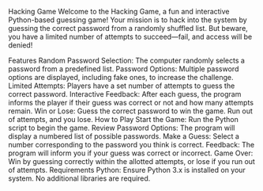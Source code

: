 Hacking Game
Welcome to the Hacking Game, a fun and interactive Python-based guessing game! Your mission is to hack into the system by guessing the correct password from a randomly shuffled list. But beware, you have a limited number of attempts to succeed—fail, and access will be denied!

Features
Random Password Selection:
The computer randomly selects a password from a predefined list.
Password Options:
Multiple password options are displayed, including fake ones, to increase the challenge.
Limited Attempts:
Players have a set number of attempts to guess the correct password.
Interactive Feedback:
After each guess, the program informs the player if their guess was correct or not and how many attempts remain.
Win or Lose:
Guess the correct password to win the game. Run out of attempts, and you lose.
How to Play
Start the Game:
Run the Python script to begin the game.
Review Password Options:
The program will display a numbered list of possible passwords.
Make a Guess:
Select a number corresponding to the password you think is correct.
Feedback:
The program will inform you if your guess was correct or incorrect.
Game Over:
Win by guessing correctly within the allotted attempts, or lose if you run out of attempts.
Requirements
Python: Ensure Python 3.x is installed on your system.
No additional libraries are required.
